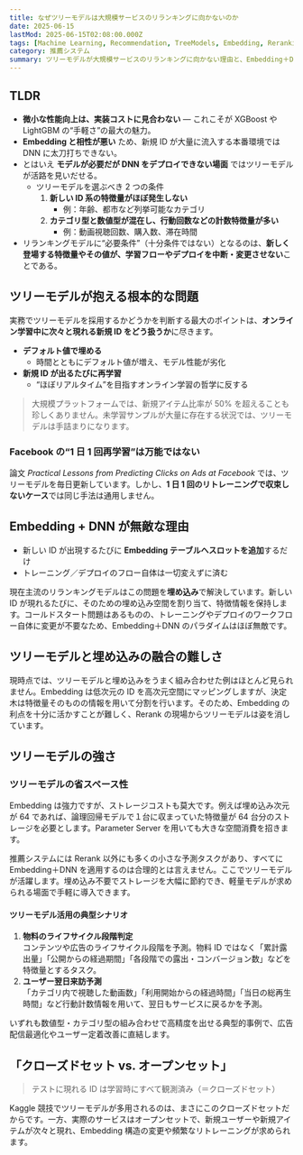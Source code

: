 ```yaml
---
title: なぜツリーモデルは大規模サービスのリランキングに向かないのか
date: 2025-06-15
lastMod: 2025-06-15T02:08:00.000Z
tags: [Machine Learning, Recommendation, TreeModels, Embedding, Reranking]
category: 推薦システム
summary: ツリーモデルが大規模サービスのリランキングに向かない理由と、Embedding＋DNNの優位性を解説する。
---
```


## TLDR

- **微小な性能向上は、実装コストに見合わない** — これこそが XGBoost や LightGBM の“手軽さ”の最大の魅力。
- **Embedding と相性が悪い** ため、新規 ID が大量に流入する本番環境では DNN に太刀打ちできない。
- とはいえ **モデルが必要だが DNN をデプロイできない場面** ではツリーモデルが活路を見いだせる。
  - ツリーモデルを選ぶべき 2 つの条件
    1. **新しい ID 系の特徴量がほぼ発生しない**
       - 例：年齢、都市など列挙可能なカテゴリ
    2. **カテゴリ型と数値型が混在し、行動回数などの計数特徴量が多い**
       - 例：動画視聴回数、購入数、滞在時間
- リランキングモデルに“必要条件”（十分条件ではない）となるのは、**新しく登場する特徴量やその値が、学習フローやデプロイを中断・変更させない**ことである。

## ツリーモデルが抱える根本的な問題

実務でツリーモデルを採用するかどうかを判断する最大のポイントは、**オンライン学習中に次々と現れる新規 ID をどう扱うか**に尽きます。

- **デフォルト値で埋める**
  - 時間とともにデフォルト値が増え、モデル性能が劣化
- **新規 ID が出るたびに再学習**
  - “ほぼリアルタイム”を目指すオンライン学習の哲学に反する

> 大規模プラットフォームでは、新規アイテム比率が 50% を超えることも珍しくありません。未学習サンプルが大量に存在する状況では、ツリーモデルは手詰まりになります。

### Facebook の“1 日 1 回再学習”は万能ではない

論文 _Practical Lessons from Predicting Clicks on Ads at Facebook_ では、ツリーモデルを毎日更新しています。しかし、**1 日 1 回のリトレーニングで収束しないケース**では同じ手法は通用しません。

## Embedding + DNN が無敵な理由

- 新しい ID が出現するたびに **Embedding テーブルへスロットを追加**するだけ
- トレーニング／デプロイのフロー自体は一切変えずに済む

現在主流のリランキングモデルはこの問題を**埋め込み**で解決しています。新しい ID が現れるたびに、そのための埋め込み空間を割り当て、特徴情報を保持します。コールドスタート問題はあるものの、トレーニングやデプロイのワークフロー自体に変更が不要なため、Embedding＋DNN のパラダイムはほぼ無敵です。

## ツリーモデルと埋め込みの融合の難しさ

現時点では、ツリーモデルと埋め込みをうまく組み合わせた例はほとんど見られません。Embedding は低次元の ID を高次元空間にマッピングしますが、決定木は特徴量そのものの情報を用いて分割を行います。そのため、Embedding の利点を十分に活かすことが難しく、Rerank の現場からツリーモデルは姿を消しています。

## ツリーモデルの強さ

### ツリーモデルの省スペース性

Embedding は強力ですが、ストレージコストも莫大です。例えば埋め込み次元が 64 であれば、論理回帰モデルで１台に収まっていた特徴量が 64 台分のストレージを必要とします。Parameter Server を用いても大きな空間消費を招きます。

推薦システムには Rerank 以外にも多くの小さな予測タスクがあり、すべてに Embedding＋DNN を適用するのは合理的とは言えません。ここでツリーモデルが活躍します。埋め込み不要でストレージを大幅に節約でき、軽量モデルが求められる場面で手軽に導入できます。

#### ツリーモデル活用の典型シナリオ

1. **物料のライフサイクル段階判定**  
   コンテンツや広告のライフサイクル段階を予測。物料 ID ではなく「累計露出量」「公開からの経過期間」「各段階での露出・コンバージョン数」などを特徴量とするタスク。
2. **ユーザー翌日来訪予測**  
   「カテゴリ内で視聴した動画数」「利用開始からの経過時間」「当日の総再生時間」など行動計数情報を用いて、翌日もサービスに戻るかを予測。

いずれも数値型・カテゴリ型の組み合わせで高精度を出せる典型的事例で、広告配信最適化やユーザー定着改善に直結します。

## 「クローズドセット vs. オープンセット」

> テストに現れる ID は学習時にすべて観測済み（＝クローズドセット）

Kaggle 競技でツリーモデルが多用されるのは、まさにこのクローズドセットだからです。一方、実際のサービスはオープンセットで、新規ユーザーや新規アイテムが次々と現れ、Embedding 構造の変更や頻繁なリトレーニングが求められます。
